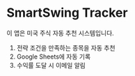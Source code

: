 # SmartSwing Tracker

이 앱은 미국 주식 자동 추천 시스템입니다.
1. 전략 조건을 만족하는 종목을 자동 추천
2. Google Sheets에 자동 기록
3. 수익률 도달 시 이메일 알림